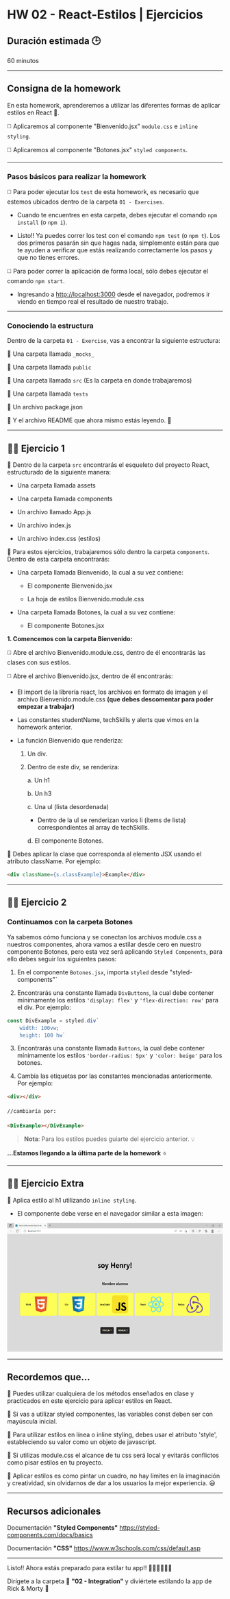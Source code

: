 # HW 02 - React-Estilos | Ejercicios

## Duración estimada 🕒

60 minutos

---

## Consigna de la homework

En esta homework, aprenderemos a utilizar las diferentes formas de aplicar estilos en React 🎨.

◻️ Aplicaremos al componente "Bienvenido.jsx" `module.css` e `inline styling`.

◻️ Aplicaremos al componente "Botones.jsx" `styled components`.

---

### Pasos básicos para realizar la homework

◻️ Para poder ejecutar los `test` de esta homework, es necesario que estemos ubicados dentro de la carpeta `01 - Exercises`.

* Cuando te encuentres en esta carpeta, debes ejecutar el comando `npm install` (o `npm i`).

* Listo!! Ya puedes correr los test con el comando `npm test` (o `npm t`). Los dos primeros pasarán sin que hagas nada, simplemente están para que te ayuden a verificar que estás realizando correctamente los pasos y que no tienes errores.

◻️ Para poder correr la aplicación de forma local, sólo debes ejecutar el comando `npm start`.

* Ingresando a <http://localhost:3000> desde el navegador, podremos ir viendo en tiempo real el resultado de nuestro trabajo.

---

### Conociendo la estructura

Dentro de la carpeta `01 - Exercise`, vas a encontrar la siguiente estructura:

🔹 Una carpeta llamada `_mocks_`

🔹 Una carpeta llamada `public`

🔹 Una carpeta llamada `src` (Es la carpeta en donde trabajaremos)

🔹 Una carpeta llamada `tests`

🔹 Un archivo package.json

🔹 Y el archivo README que ahora mismo estás leyendo. 🧐

---

## 👩‍💻 Ejercicio 1

🔹 Dentro de la carpeta `src` encontrarás el esqueleto del proyecto React, estructurado de la siguiente manera:

* Una carpeta llamada assets

* Una carpeta llamada components

* Un archivo llamado App.js

* Un archivo index.js

* Un archivo index.css (estilos)

🔹 Para estos ejercicios, trabajaremos sólo dentro la carpeta `components`. Dentro de esta carpeta encontrarás:

* Una carpeta llamada Bienvenido, la cual a su vez contiene:

    * El componente Bienvenido.jsx

    * La hoja de estilos Bienvenido.module.css

* Una carpeta llamada Botones, la cual a su vez contiene:

    * El componente Botones.jsx

**1. Comencemos con la carpeta Bienvenido:**

◻️ Abre el archivo Bienvenido.module.css, dentro de él encontrarás las clases con sus estilos.

◻️ Abre el archivo Bienvenido.jsx, dentro de él encontrarás:

* El import de la librería react, los archivos en formato de imagen y el archivo Bienvenido.module.css **(que debes descomentar para poder empezar a trabajar)**

* Las constantes studentName, techSkills y alerts que vimos en la homework anterior. 

* La función Bienvenido que renderiza:

    1. Un div.
    2. Dentro de este div, se renderiza:

        a. Un h1

        b. Un h3

        c. Una ul (lista desordenada)

        -  Dentro de la ul se renderizan varios li (ítems de lista) correspondientes al array de techSkills.

        d. El componente Botones.

🔹 Debes aplicar la clase que corresponda al elemento JSX usando el atributo className. Por ejemplo:

```html
<div className={s.classExample}>Example</div>
```

---

## 👩‍💻 Ejercicio 2

### Continuamos con la carpeta Botones

Ya sabemos cómo funciona y se conectan los archivos module.css a nuestros componentes, ahora vamos a estilar desde cero en nuestro componente Botones, pero esta vez será aplicando `Styled Components`, para ello debes seguir los siguientes pasos:

1. En el componente `Botones.jsx`, importa `styled` desde "styled-components"`

2. Encontrarás una constante llamada `DivButtons`, la cual debe contener mínimamente los estilos `'display: flex'` y `'flex-direction: row'` para el div. Por ejemplo:

```jsx
const DivExample = styled.div`
    width: 100vw; 
    height: 100 hw`
```

3. Encontrarás una constante llamada `Buttons`, la cual debe contener mínimamente los estilos `'border-radius: 5px'` y `'color: beige'` para los botones.

4. Cambia las etiquetas por las constantes mencionadas anteriormente. Por ejemplo: 

```html
<div></div> 

//cambiaría por: 

<DivExample></DivExample>
```

> **Nota**: Para los estilos puedes guiarte del ejercicio anterior. 💡

**...Estamos llegando a la última parte de la homework** ⭐

---

## 👩‍💻 Ejercicio Extra

🔹 Aplica estilo al h1 utilizando `inline styling`.

* El componente debe verse en el navegador similar a esta imagen:

<p align="center"><img src="./img/exercise.gif" height="300px"></p>

---

## Recordemos que...

🔹 Puedes utilizar cualquiera de los métodos enseñados en clase y practicados en este ejercicio para aplicar estilos en React.

🔹 Si vas a utilizar styled componentes, las variables const deben ser con mayúscula inicial.

🔹 Para utilizar estilos en línea o inline styling, debes usar el atributo 'style', estableciendo su valor como un objeto de javascript.

🔹 Si utilizas module.css el alcance de tu css será local y evitarás conflictos como pisar estilos en tu proyecto.

🔹 Aplicar estilos es como pintar un cuadro, no hay límites en la imaginación y creatividad, sin olvidarnos de dar a los usuarios la mejor experiencia. 😃

---

## Recursos adicionales

Documentación **"Styled Components"** <https://styled-components.com/docs/basics>

Documentación **"CSS"** <https://www.w3schools.com/css/default.asp>

---

Listo!! Ahora estás preparado para estilar tu app!! 👨‍🎨👩‍🎨✨🚀

Dirígete a la carpeta 📂 **"02 - Integration"** y diviértete estilando la app de Rick & Morty 🤩
